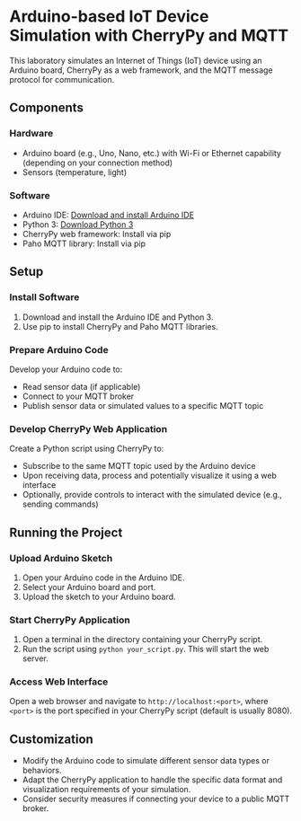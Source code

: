 # Arduino-based IoT Device Simulation with CherryPy and MQTT

This laboratory simulates an Internet of Things (IoT) device using an Arduino board, CherryPy as a web framework, and the MQTT message protocol for communication.

## Components

### Hardware

- Arduino board (e.g., Uno, Nano, etc.) with Wi-Fi or Ethernet capability (depending on your connection method)
- Sensors (temperature, light)

### Software

- Arduino IDE: [Download and install Arduino IDE](https://support.arduino.cc/hc/en-us/articles/360019833020-Download-and-install-Arduino-IDE)
- Python 3: [Download Python 3](https://www.python.org/downloads/)
- CherryPy web framework: Install via pip
- Paho MQTT library: Install via pip

## Setup

### Install Software

1. Download and install the Arduino IDE and Python 3.
2. Use pip to install CherryPy and Paho MQTT libraries.

### Prepare Arduino Code

Develop your Arduino code to:

- Read sensor data (if applicable)
- Connect to your MQTT broker 
- Publish sensor data or simulated values to a specific MQTT topic

### Develop CherryPy Web Application

Create a Python script using CherryPy to:

- Subscribe to the same MQTT topic used by the Arduino device
- Upon receiving data, process and potentially visualize it using a web interface
- Optionally, provide controls to interact with the simulated device (e.g., sending commands)

## Running the Project

### Upload Arduino Sketch

1. Open your Arduino code in the Arduino IDE.
2. Select your Arduino board and port.
3. Upload the sketch to your Arduino board.

### Start CherryPy Application

1. Open a terminal in the directory containing your CherryPy script.
2. Run the script using `python your_script.py`. This will start the web server.

### Access Web Interface

Open a web browser and navigate to `http://localhost:<port>`, where `<port>` is the port specified in your CherryPy script (default is usually 8080).

## Customization

- Modify the Arduino code to simulate different sensor data types or behaviors.
- Adapt the CherryPy application to handle the specific data format and visualization requirements of your simulation.
- Consider security measures if connecting your device to a public MQTT broker.

